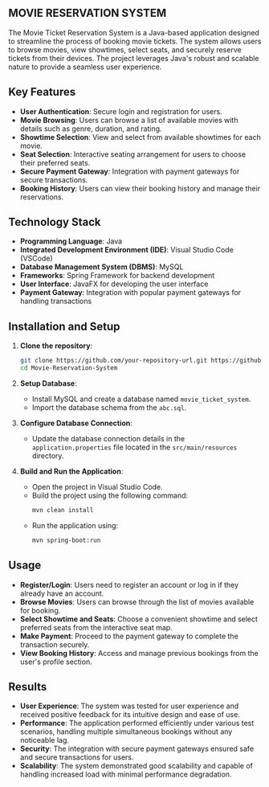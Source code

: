 ## MOVIE RESERVATION SYSTEM

The Movie Ticket Reservation System is a Java-based application designed to streamline the process of booking movie tickets. The system allows users to browse movies, view showtimes, select seats, and securely reserve tickets from their devices. The project leverages Java's robust and scalable nature to provide a seamless user experience.

## Key Features

- **User Authentication**: Secure login and registration for users.
- **Movie Browsing**: Users can browse a list of available movies with details such as genre, duration, and rating.
- **Showtime Selection**: View and select from available showtimes for each movie.
- **Seat Selection**: Interactive seating arrangement for users to choose their preferred seats.
- **Secure Payment Gateway**: Integration with payment gateways for secure transactions.
- **Booking History**: Users can view their booking history and manage their reservations.

## Technology Stack

- **Programming Language**: Java
- **Integrated Development Environment (IDE)**: Visual Studio Code (VSCode)
- **Database Management System (DBMS)**: MySQL
- **Frameworks**: Spring Framework for backend development
- **User Interface**: JavaFX for developing the user interface
- **Payment Gateway**: Integration with popular payment gateways for handling transactions

## Installation and Setup

1. **Clone the repository**:
    ```sh
    git clone https://github.com/your-repository-url.git https://github.com/Abhivesh-Shukla/Movie-Reservation-System.git
    cd Movie-Reservation-System
    ```

2. **Setup Database**:
    - Install MySQL and create a database named `movie_ticket_system`.
    - Import the database schema from the `abc.sql`.

3. **Configure Database Connection**:
    - Update the database connection details in the `application.properties` file located in the `src/main/resources` directory.

4. **Build and Run the Application**:
    - Open the project in Visual Studio Code.
    - Build the project using the following command:
      ```sh
      mvn clean install
      ```
    - Run the application using:
      ```sh
      mvn spring-boot:run
      ```

## Usage

- **Register/Login**: Users need to register an account or log in if they already have an account.
- **Browse Movies**: Users can browse through the list of movies available for booking.
- **Select Showtime and Seats**: Choose a convenient showtime and select preferred seats from the interactive seat map.
- **Make Payment**: Proceed to the payment gateway to complete the transaction securely.
- **View Booking History**: Access and manage previous bookings from the user's profile section.

## Results

- **User Experience**: The system was tested for user experience and received positive feedback for its intuitive design and ease of use.
- **Performance**: The application performed efficiently under various test scenarios, handling multiple simultaneous bookings without any noticeable lag.
- **Security**: The integration with secure payment gateways ensured safe and secure transactions for users.
- **Scalability**: The system demonstrated good scalability and capable of handling increased load with minimal performance degradation.
